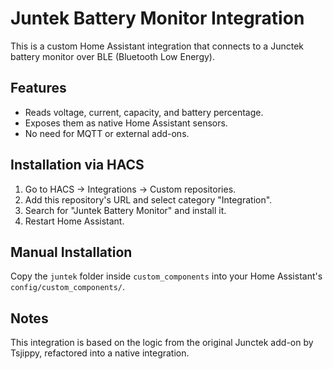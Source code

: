 # Juntek Battery Monitor Integration

This is a custom Home Assistant integration that connects to a Junctek battery monitor over BLE (Bluetooth Low Energy).

## Features

- Reads voltage, current, capacity, and battery percentage.
- Exposes them as native Home Assistant sensors.
- No need for MQTT or external add-ons.

## Installation via HACS

1. Go to HACS → Integrations → Custom repositories.
2. Add this repository's URL and select category "Integration".
3. Search for "Juntek Battery Monitor" and install it.
4. Restart Home Assistant.

## Manual Installation

Copy the `juntek` folder inside `custom_components` into your Home Assistant's `config/custom_components/`.

## Notes

This integration is based on the logic from the original Junctek add-on by Tsjippy, refactored into a native integration.
